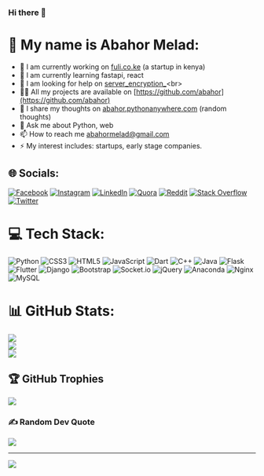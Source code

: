 ### Hi there 👋

<!--
**abahor/abahor** is a ✨ _special_ ✨ repository because its `README.md` (this file) appears on your GitHub profile.

Here are some ideas to get you started:

- 🔭 I’m currently working on ...
- 🌱 I’m currently learning ...
- 👯 I’m looking to collaborate on ...
- 🤔 I’m looking for help with ...
- 💬 Ask me about ...
- 📫 How to reach me: ...
- 😄 Pronouns: ...
- ⚡ Fun fact: ...
-->

# 💫 My name is Abahor Melad:
- 🔭 I am currently working on  [fuli.co.ke](fuli.co.ke) (a startup in kenya)<br>
- 🌱 I am currently learning fastapi, react<br>
- 🤝 I am looking for help on [server_encryption_](https://github.com/abahor/server_encryption_)<br>
- 👨‍💻 All my projects are available on [https://github.com/abahor](https://github.com/abahor)<br>
- 📝 I share my thoughts on [abahor.pythonanywhere.com](https://abahor.pythonanywhere.com/)   (random thoughts)<br>
- 💬 Ask me about Python, web<br>
- 📫 How to reach me [abahormelad@gmail.com](mailto:abahormelad@gmail.com)<br>
- ⚡ My interest includes: startups, early stage companies.<br>


## 🌐 Socials:
[![Facebook](https://img.shields.io/badge/Facebook-%231877F2.svg?logo=Facebook&logoColor=white)](https://www.facebook.com/profile.php?id=100016732271339) [![Instagram](https://img.shields.io/badge/Instagram-%23E4405F.svg?logo=Instagram&logoColor=white)](https://instagram.com/abahor_) [![LinkedIn](https://img.shields.io/badge/LinkedIn-%230077B5.svg?logo=linkedin&logoColor=white)](https://www.linkedin.com/in/abahor-melad-640106223/) [![Quora](https://img.shields.io/badge/Quora-%23B92B27.svg?logo=Quora&logoColor=white)](https://quora.com/profile/Abahor) [![Reddit](https://img.shields.io/badge/Reddit-%23FF4500.svg?logo=Reddit&logoColor=white)](https://reddit.com/user/abahor) [![Stack Overflow](https://img.shields.io/badge/-Stackoverflow-FE7A16?logo=stack-overflow&logoColor=white)](https://stackoverflow.com/users/17130983) [![Twitter](https://img.shields.io/badge/Twitter-%231DA1F2.svg?logo=Twitter&logoColor=white)](https://twitter.com/abahor6) 

# 💻 Tech Stack:
![Python](https://img.shields.io/badge/python-3670A0?style=for-the-badge&logo=python&logoColor=ffdd54) ![CSS3](https://img.shields.io/badge/css3-%231572B6.svg?style=for-the-badge&logo=css3&logoColor=white) ![HTML5](https://img.shields.io/badge/html5-%23E34F26.svg?style=for-the-badge&logo=html5&logoColor=white) ![JavaScript](https://img.shields.io/badge/javascript-%23323330.svg?style=for-the-badge&logo=javascript&logoColor=%23F7DF1E) ![Dart](https://img.shields.io/badge/dart-%230175C2.svg?style=for-the-badge&logo=dart&logoColor=white) ![C++](https://img.shields.io/badge/c++-%2300599C.svg?style=for-the-badge&logo=c%2B%2B&logoColor=white) ![Java](https://img.shields.io/badge/java-%23ED8B00.svg?style=for-the-badge&logo=java&logoColor=white) ![Flask](https://img.shields.io/badge/flask-%23000.svg?style=for-the-badge&logo=flask&logoColor=white) ![Flutter](https://img.shields.io/badge/Flutter-%2302569B.svg?style=for-the-badge&logo=Flutter&logoColor=white) ![Django](https://img.shields.io/badge/django-%23092E20.svg?style=for-the-badge&logo=django&logoColor=white) ![Bootstrap](https://img.shields.io/badge/bootstrap-%23563D7C.svg?style=for-the-badge&logo=bootstrap&logoColor=white) ![Socket.io](https://img.shields.io/badge/Socket.io-black?style=for-the-badge&logo=socket.io&badgeColor=010101) ![jQuery](https://img.shields.io/badge/jquery-%230769AD.svg?style=for-the-badge&logo=jquery&logoColor=white) ![Anaconda](https://img.shields.io/badge/Anaconda-%2344A833.svg?style=for-the-badge&logo=anaconda&logoColor=white) ![Nginx](https://img.shields.io/badge/nginx-%23009639.svg?style=for-the-badge&logo=nginx&logoColor=white) ![MySQL](https://img.shields.io/badge/mysql-%2300f.svg?style=for-the-badge&logo=mysql&logoColor=white)
# 📊 GitHub Stats:
![](https://github-readme-stats.vercel.app/api?username=abahor&theme=dark&hide_border=false&include_all_commits=true&count_private=true)<br/>
![](https://github-readme-streak-stats.herokuapp.com/?user=abahor&theme=dark&hide_border=false)<br/>
![](https://github-readme-stats.vercel.app/api/top-langs/?username=abahor&theme=dark&hide_border=false&include_all_commits=true&count_private=true&layout=compact)

## 🏆 GitHub Trophies
![](https://github-profile-trophy.vercel.app/?username=abahor&theme=radical&no-frame=false&no-bg=true&margin-w=4)

### ✍️ Random Dev Quote
![](https://quotes-github-readme.vercel.app/api?type=horizontal&theme=tokyonight)

---
[![](https://visitcount.itsvg.in/api?id=abahor&icon=0&color=0)](https://visitcount.itsvg.in)

<!-- Proudly created with GPRM ( https://gprm.itsvg.in ) -->
